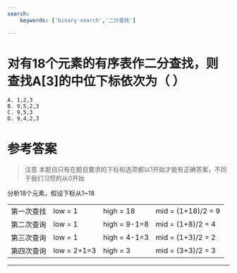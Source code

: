 ```yaml
---
search:
    keywords: ['binary search','二分查找']

---
```



# 对有18个元素的有序表作二分查找，则查找A[3]的中位下标依次为（ ）



```
A. 1,2,3   
B. 9,5,2,3    
C. 9,5,3    
D. 9,4,2,3
```



# 参考答案

> 注意 本题目只有在题目要求的下标和选项都以1开始才能有正确答案，不同于我们习惯的从0开始

分析18个元素，假设下标从1~18

| | | | |
|-|-|-|-|
|第一次查找|  low = 1     |high = 18     |mid = (1+18)/2 = 9|
|第二次查询|  low = 1     |high = 9-1=8  |mid = (1+8)/2 = 4|
|第三次查询|  low = 1     |high = 4-1=3  |mid = (1+3)/2 = 2|
|第四次查询|  low = 2+1=3 |high = 3      |mid = (3+3)/2 = 3|



---
